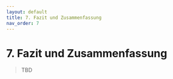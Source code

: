 ```yaml
---
layout: default
title: 7. Fazit und Zusammenfassung
nav_order: 7
---
```


# 7. Fazit und Zusammenfassung

> TBD
